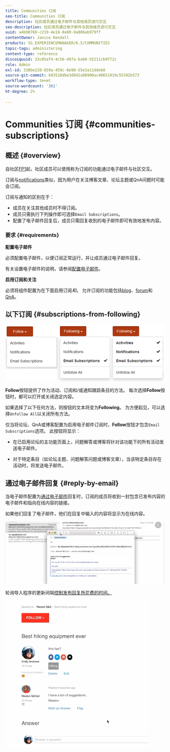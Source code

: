 ```yaml
---
title: Communities 订阅
seo-title: Communities 订阅
description: 社区成员通过电子邮件与其他成员进行交互
seo-description: 社区成员通过电子邮件与其他成员进行交互
uuid: a4b98769-c219-4e18-8e80-9a806ab979ff
contentOwner: Janice Kendall
products: SG_EXPERIENCEMANAGER/6.5/COMMUNITIES
topic-tags: administering
content-type: reference
discoiquuid: 33c85af4-4c56-487a-ba60-55211cb9f72c
role: Admin
exl-id: 338be220-659a-459c-8e90-55e3a11ddeb0
source-git-commit: 603518dbe3d842a08900ac40651919c55392b573
workflow-type: tm+mt
source-wordcount: '361'
ht-degree: 2%

---
```


# Communities 订阅 {#communities-subscriptions}

## 概述 {#overview}

自社区[FP1](deploy-communities.md#latestfeaturepack)起，社区成员可以使用称为订阅的功能通过电子邮件与社区交互。

订阅与[notifications](notifications.md)类似，因为用户在关注博客文章、论坛主题或QnA问题时可能会订阅。

订阅与通知的区别在于：

* 成员在关注其他成员时不得订阅。
* 成员只需执行下列操作即可选择`Email Subscriptions`。
* 配置了电子邮件回复后，成员只需回复收到的电子邮件即可有效地发布内容。

### 要求 {#requirements}

**配置电子邮件**

必须配置电子邮件，以便订阅正常运行，并让成员通过电子邮件回复。

有关设置电子邮件的说明，请参阅[配置电子邮件](email.md)。

**启用订阅和关注**

必须将组件配置为在下面启用订阅&#x200B;*和*。 允许订阅的功能包括[blog](blog-feature.md)、[forum](forum.md)和[QnA](working-with-qna.md)。

## 以下订阅 {#subscriptions-from-following}

![订购](assets/subscription-following.png)

**Follow**&#x200B;按钮提供了作为活动、订阅和/或通知跟踪条目的方法。 每次选择&#x200B;**Follow**&#x200B;按钮时，都可以打开或关闭选定内容。

如果选择了以下任何方法，则按钮的文本将变为&#x200B;**Following**。 为方便起见，可以选择`Unfollow All`以关闭所有方法。

仅当将论坛、QnA或博客配置为启用电子邮件订阅时，**Follow**&#x200B;按钮才包含`Email Subscriptions`选项。 此按钮将显示：

* 在已启用论坛的主功能页面上，问题解答或博客将针对该功能下的所有活动发送电子邮件。

* 对于特定条目（如论坛主题、问题解答问题或博客文章），当该特定条目存在活动时，将发送电子邮件。

## 通过电子邮件回复 {#reply-by-email}

当电子邮件配置为[通过电子邮件](email.md#configure-polling-importer)回复时，订阅的成员将收到一封包含已发布内容的电子邮件和指向在线内容的链接。

如果他们回复了电子邮件，他们在回复中输入的内容将显示为在线内容。

![email-reply](assets/email-reply.png)

轮询导入程序的更新间隔[控制发布回复所花费的时间。](email.md#configure-polling-importer)

![QA](assets/qa.png)
